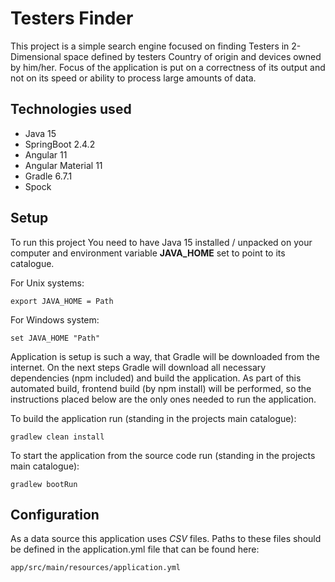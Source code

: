 # Testers Finder
This project is a simple search engine focused on finding Testers in 2-Dimensional space
defined by testers Country of origin and devices owned by him/her. Focus of the application
is put on a correctness of its output and not on its speed or ability to process large
amounts of data.

## Technologies used

* Java 15
* SpringBoot 2.4.2
* Angular 11
* Angular Material 11
* Gradle 6.7.1
* Spock

## Setup
To run this project You need to have Java 15 installed / unpacked on your computer and
environment variable __JAVA_HOME__ set to point to its catalogue.

For Unix systems:
```
export JAVA_HOME = Path
```
For Windows system:
```
set JAVA_HOME "Path"
```

Application is setup is such a way, that Gradle will be downloaded from the internet.
On the next steps Gradle will download all necessary dependencies (npm included) and
build the application. As part of this automated build, frontend build (by npm install)
will be performed, so the instructions placed below are the only ones needed to run the
application.

To build the application run (standing in the projects main catalogue):
```
gradlew clean install
```

To start the application from the source code  run (standing in the projects main catalogue):
```
gradlew bootRun
```

## Configuration
As a data source this application uses _CSV_ files. Paths to these files should be
defined in the application.yml file that can be found here:
```
app/src/main/resources/application.yml
```